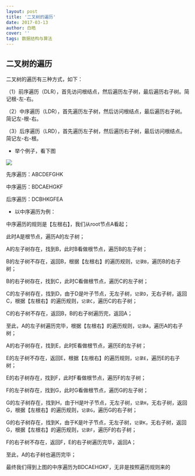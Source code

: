 ```yaml
---
layout: post
title: '二叉树的遍历'
date: 2017-03-13
author: 白皓
cover: ''
tags: 数据结构与算法   
---
```


## 二叉树的遍历

二叉树的遍历有三种方式，如下：

（1）前序遍历（DLR），首先访问根结点，然后遍历左子树，最后遍历右子树。简记根-左-右。

（2）中序遍历（LDR），首先遍历左子树，然后访问根结点，最后遍历右子树。简记左-根-右。

（3）后序遍历（LRD），首先遍历左子树，然后遍历右子树，最后访问根结点。简记左-右-根。

- 举个例子，看下图

![](https://s2.ax1x.com/2019/11/08/MVYfQf.jpg)

先序遍历：ABCDEFGHK

中序遍历：BDCAEHGKF

后序遍历：DCBHKGFEA

- 以中序遍历为例：

中序遍历的规则是【左根右】，我们从root节点A看起；

此时A是根节点，遍历A的左子树；

A的左子树存在，找到B，此时B看做根节点，遍历B的左子树；

B的左子树不存在，返回B，根据【左根右】的遍历规则，`记录B`，遍历B的右子树；

B的右子树存在，找到C，此时C看做根节点，遍历C的左子树；

C的左子树存在，找到D，由于D是叶子节点，无左子树，`记录D`，无右子树，返回C，根据【左根右】的遍历规则，`记录C`，遍历C的右子树；

C的右子树不存在，返回B，B的右子树遍历完，返回A；

至此，A的左子树遍历完毕，根据【左根右】的遍历规则，`记录A`，遍历A的右子树；

A的右子树存在，找到E，此时E看做根节点，遍历E的左子树；

E的左子树不存在，返回E，根据【左根右】的遍历规则，`记录E`，遍历E的右子树；

E的右子树存在，找到F，此时F看做根节点，遍历F的左子树；

F的左子树存在，找到G，此时G看做根节点，遍历G的左子树；

G的左子树存在，找到H，由于H是叶子节点，无左子树，`记录H`，无右子树，返回G，根据【左根右】的遍历规则，`记录G`，遍历G的右子树；

G的右子树存在，找到K，由于K是叶子节点，无左子树，`记录K`，无右子树，返回G，根据【左根右】的遍历规则，`记录F`，遍历F的右子树；

F的右子树不存在，返回F，E的右子树遍历完毕，返回A；

至此，A的右子树也遍历完毕；


最终我们得到上图的中序遍历为BDCAEHGKF，无非是按照遍历规则来的